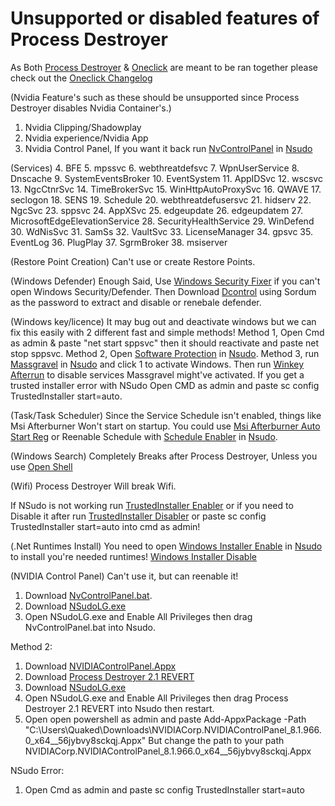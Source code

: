 # Unsupported or disabled features of Process Destroyer

As Both [Process Destroyer](https://github.com/QuakedK/Process-Destroyer/releases/download/Tweaker/Process-Destroyer-V1.5.bat) & [Oneclick](https://github.com/QuakedK/Oneclick) are meant to be ran together please check out the [Oneclick Changelog](https://github.com/QuakedK/Oneclick/blob/main/Unsupported%20Features.md)

(Nvidia Feature's such as these should be unsupported since Process Destroyer disables Nvidia Container's.)
1. Nvidia Clipping/Shadowplay
2. Nvidia experience/Nvidia App
3. Nvidia Control Panel, If you want it back run [NvControlPanel](https://github.com/QuakedK/Downloads/blob/main/NvControlPanel.bat) in [Nsudo](https://github.com/QuakedK/Downloads/blob/main/NSudoLG.exe)

(Services)
4. BFE
5. mpssvc
6. webthreatdefsvc
7. WpnUserService
8. Dnscache
9. SystemEventsBroker
10. EventSystem
11. AppIDSvc
12. wscsvc
13. NgcCtnrSvc 
14. TimeBrokerSvc
15. WinHttpAutoProxySvc
16. QWAVE
17. seclogon
18. SENS
19. Schedule
20. webthreatdefusersvc
21. hidserv
22. NgcSvc
23. sppsvc
24. AppXSvc
25. edgeupdate
26. edgeupdatem
27. MicrosoftEdgeElevationService
28. SecurityHealthService
29. WinDefend
30. WdNisSvc
31. SamSs
32. VaultSvc
33. LicenseManager
34. gpsvc
35. EventLog 
36. PlugPlay
37. SgrmBroker
38. msiserver 

(Restore Point Creation)
Can't use or create Restore Points.

(Windows Defender)
Enough Said, Use [Windows Security Fixer](https://github.com/QuakedK/Downloads/blob/main/Windows%20Security%20Fixer.bat) if you can't open Windows Security/Defender. Then Download [Dcontrol](https://github.com/QuakedK/Downloads/blob/main/Dcontrol.rar) using Sordum as the password to extract and disable or renebale defender.

(Windows key/licence)
It may bug out and deactivate windows but we can fix this easily with 2 different fast and simple methods!
Method 1, Open Cmd as admin & paste "net start sppsvc" then it should reactivate and paste net stop sppsvc.
Method 2, Open [Software Protection](https://github.com/QuakedK/Downloads/blob/main/Software%20Protection.bat) in [Nsudo](https://github.com/QuakedK/Downloads/blob/main/NSudoLG.exe).
Method 3, run [Massgravel](https://github.com/QuakedK/Downloads/blob/main/Free%20Windows%20Key.bat) in [Nsudo](https://github.com/QuakedK/Downloads/blob/main/NSudoLG.exe) and click 1 to activate Windows. Then run [Winkey Afterrun](https://github.com/QuakedK/Downloads/blob/main/Winkey%20Afterrun.bat) to disable services Massgravel might've activated.
If you get a trusted installer error with NSudo Open CMD as admin and paste sc config TrustedInstaller start=auto.



(Task/Task Scheduler)
Since the Service Schedule isn't enabled, things like Msi Afterburner Won't start on startup. You could use [Msi Afterburner Auto Start Reg](https://github.com/QuakedK/Downloads/blob/main/Msi%20Afterburner%20Auto%20Start.reg) or Reenable Schedule with [Schedule Enabler](https://github.com/QuakedK/Downloads/blob/main/Reenable%20Schedule.bat) in [Nsudo](https://github.com/QuakedK/Downloads/blob/main/NSudoLG.exe).

(Windows Search)
Completely Breaks after Process Destroyer, Unless you use [Open Shell](https://github.com/Open-Shell/Open-Shell-Menu)

(Wifi)
Process Destroyer Will break Wifi.

If NSudo is not working run [TrustedInstaller Enabler](https://github.com/QuakedK/Downloads/blob/main/TI%20Enabler.bat) or if you need to Disable it after run [TrustedInstaller Disabler](https://github.com/QuakedK/Downloads/blob/main/TI%20Disabler.bat) or paste sc config TrustedInstaller start=auto into cmd as admin!

(.Net Runtimes Install)
You need to open [Windows Installer Enable](https://github.com/QuakedK/Downloads/blob/main/Windows%20Installer%20Enable.bat) in [Nsudo](https://github.com/QuakedK/Downloads/blob/main/NSudoLG.exe) to install you're needed runtimes! [Windows Installer Disable](https://github.com/QuakedK/Downloads/blob/main/Windows%20Installer%20Disable.bat)

(NVIDIA Control Panel) 
Can't use it, but can reenable it!
1. Download [NvControlPanel.bat](https://github.com/QuakedK/Downloads/blob/main/NvControlPanel.bat).
2. Download [NSudoLG.exe](https://github.com/QuakedK/Downloads/blob/main/NSudoLG.exe)
3. Open NSudoLG.exe and Enable All Privileges then drag NvControlPanel.bat into Nsudo.

Method 2: 
1. Download [NVIDIAControlPanel.Appx](https://github.com/QuakedK/Downloads/blob/main/NVIDIACorp.NVIDIAControlPanel_8.1.966.0_x64__56jybvy8sckqj.Appx)
2. Download [Process Destroyer 2.1 REVERT](https://github.com/QuakedK/Downloads/blob/main/Oneclick%20Process%20Destroyer%202.1%20REVERT.bat)
3. Download [NSudoLG.exe](https://github.com/QuakedK/Downloads/blob/main/NSudoLG.exe) 
4. Open NSudoLG.exe and Enable All Privileges then drag Process Destroyer 2.1 REVERT into Nsudo then restart.
5. Open open powershell as admin and paste Add-AppxPackage -Path "C:\Users\Quaked\Downloads\NVIDIACorp.NVIDIAControlPanel_8.1.966.0_x64__56jybvy8sckqj.Appx"
   But change the path to your path NVIDIACorp.NVIDIAControlPanel_8.1.966.0_x64__56jybvy8sckqj.Appx

NSudo Error:
1. Open Cmd as admin and paste sc config TrustedInstaller start=auto
